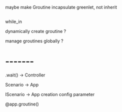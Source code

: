 
maybe make Groutine incapsulate greenlet, not inherit

##

while_in

dynamically create groutine ?

manage groutines globally ?


# -------

.wait() -> Controller


Scenario -> App

IScenario -> App creation config parameter

@app.groutine()
